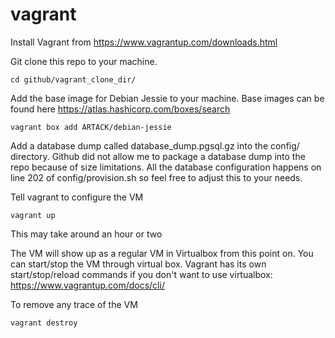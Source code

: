# vagrant

Install Vagrant from https://www.vagrantup.com/downloads.html

Git clone this repo to your machine.
```
cd github/vagrant_clone_dir/
```

Add the base image for Debian Jessie to your machine. Base images can be found here https://atlas.hashicorp.com/boxes/search
```
vagrant box add ARTACK/debian-jessie
```

Add a database dump called database_dump.pgsql.gz into the config/ directory.
Github did not allow me to package a database dump into the repo because of size limitations.
All the database configuration happens on line 202 of config/provision.sh so feel free to adjust this to your needs.

Tell vagrant to configure the VM
```
vagrant up
```
This may take around an hour or two

The VM will show up as a regular VM in Virtualbox from this point on. You can start/stop the VM through virtual box.
Vagrant has its own start/stop/reload commands if you don't want to use virtualbox: https://www.vagrantup.com/docs/cli/

To remove any trace of the VM
```
vagrant destroy
```
